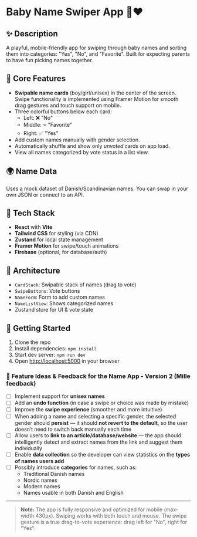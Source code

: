 # Baby Name Swiper App 👶❤️

## ✨ Description
A playful, mobile-friendly app for swiping through baby names and sorting them into categories: "Yes", "No", and "Favorite". Built for expecting parents to have fun picking names together.

## 🧠 Core Features
- **Swipable name cards** (boy/girl/unisex) in the center of the screen. Swipe functionality is implemented using Framer Motion for smooth drag gestures and touch support on mobile.
- Three colorful buttons below each card:
  - Left: ❌ "No"
  - Middle: ⭐ "Favorite"
  - Right: ✅ "Yes"
- Add custom names manually with gender selection.
- Automatically shuffle and show only *unvoted* cards on app load.
- View all names categorized by vote status in a list view.

## 🌍 Name Data
Uses a mock dataset of Danish/Scandinavian names. You can swap in your own JSON or connect to an API.

## 🧰 Tech Stack
- **React** with **Vite**
- **Tailwind CSS** for styling (via CDN)
- **Zustand** for local state management
- **Framer Motion** for swipe/touch animations
- **Firebase** (optional, for database/auth)

## 🧩 Architecture
- `CardStack`: Swipable stack of names (drag to vote)
- `SwipeButtons`: Vote buttons
- `NameForm`: Form to add custom names
- `NameListView`: Shows categorized names
- Zustand store for UI & vote state

## 🚀 Getting Started
1. Clone the repo
2. Install dependencies: `npm install`
3. Start dev server: `npm run dev`
4. Open [http://localhost:5000](http://localhost:5000) in your browser


### 📌 Feature Ideas & Feedback for the Name App - Version 2 (Mille feedback)

- [ ] Implement support for **unisex names**
- [ ] Add an **undo function** (in case a swipe or choice was made by mistake)
- [ ] Improve the **swipe experience** (smoother and more intuitive)
- [ ] When adding a name and selecting a specific gender, the selected gender should **persist** — it should **not revert to the default**, so the user doesn’t need to switch back manually each time
- [ ] Allow users to **link to an article/database/website** — the app should intelligently detect and extract names from the link and suggest them individually
- [ ] Enable **data collection** so the developer can view statistics on the **types of names users add**
- [ ] Possibly introduce **categories** for names, such as:
  - Traditional Danish names
  - Nordic names
  - Modern names
  - Names usable in both Danish and English


---

> **Note:** The app is fully responsive and optimized for mobile (max-width 430px). Swiping works with both touch and mouse. The swipe gesture is a true drag-to-vote experience: drag left for "No", right for "Yes".
